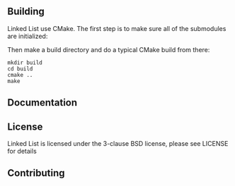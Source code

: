 ## Building

Linked List use CMake. The first step is to make sure all of the submodules are initialized:


Then make a build directory and do a typical CMake build from there:

```
mkdir build
cd build
cmake ..
make
```
## Documentation


## License

Linked List is licensed under the 3-clause BSD license, please see LICENSE for details

## Contributing
